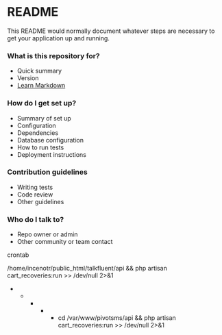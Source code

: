 # README #

This README would normally document whatever steps are necessary to get your application up and running.

### What is this repository for? ###

* Quick summary
* Version
* [Learn Markdown](https://bitbucket.org/tutorials/markdowndemo)

### How do I get set up? ###

* Summary of set up
* Configuration
* Dependencies
* Database configuration
* How to run tests
* Deployment instructions

### Contribution guidelines ###

* Writing tests
* Code review
* Other guidelines

### Who do I talk to? ###

* Repo owner or admin
* Other community or team contact



crontab

/home/incenotr/public_html/talkfluent/api && php artisan cart_recoveries:run >> /dev/null 2>&1

* * * * * cd /var/www/pivotsms/api && php artisan cart_recoveries:run >> /dev/null 2>&1